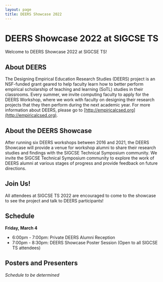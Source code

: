 ```yaml
---
layout: page
title: DEERS Showcase 2022
---
```


# DEERS Showcase 2022 at SIGCSE TS 

Welcome to DEERS Showcase 2022 at SIGCSE TS!

## About DEERS
The Designing Empirical Education Research Studies (DEERS) project is an NSF-funded grant geared to help faculty learn how to better perform empirical scholarship of teaching and learning (SoTL) studies in their classrooms. Every summer, we invite computing faculty to apply for the DEERS Workshop, where we work with faculty on designing their research projects that they then perform during the next academic year. For more information about DEERS, please go to [http://empiricalcsed.org](http://empiricalcsed.org).

## About the DEERS Showcase
After running six DEERS workshops between 2016 and 2021, the DEERS Showcase will provide a venue for workshop alumni to share their research studies and findings with the SIGCSE Technical Symposium community. We invite the SIGCSE Technical Symposium community to explore the work of DEERS alumni at various stages of progress and provide feedback on future directions. 

## Join Us!
All attendees at SIGCSE TS 2022 are encouraged to come to the showcase to see the project and talk to DEERS participants!

## Schedule

__Friday, March 4__

* 6:00pm - 7:00pm: Private DEERS Alumni Reception
* 7:00pm - 8:30pm: DEERS Showcase Poster Session (Open to all SIGCSE TS attendees)


## Posters and Presenters

_Schedule to be determined_